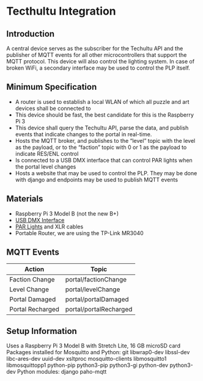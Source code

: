 # Tecthultu Integration

## Introduction
A central device serves as the subscriber for the Techultu API and the publisher of MQTT events for all other microcontrollers that support the MQTT protocol. This device will also control the lighting system. In case of broken WiFi, a secondary interface may be used to control the PLP itself.

## Minimum Specification
* A router is used to establish a local WLAN of which all puzzle and art devices shall be connected to
* This device should be fast, the best candidate for this is the Raspberry Pi 3
* This device shall query the Techultu API, parse the data, and publish events that indicate changes to the portal in real-time.
* Hosts the MQTT broker, and publishes to the “level” topic with the level as the payload, or to the “faction” topic with 0 or 1 as the payload to indicate RES/ENL control
* Is connected to a USB DMX interface that can control PAR lights when the portal level changes
* Hosts a website that may be used to control the PLP. They may be done with django and endpoints may be used to publish MQTT events

## Materials
* Raspberry Pi 3 Model B (not the new B+)
* [USB DMX Interface](https://www.amazon.com/gp/product/B00T8OKM98/)
* [PAR Lights](https://www.amazon.com/gp/product/B012IDO3VS/) and XLR cables
* Portable Router, we are using the TP-Link MR3040

## MQTT Events
| Action           | Topic                  |
| ---------------- |------------------------|
| Faction Change   | portal/factionChange   |
| Level Change     | portal/levelChange     |
| Portal Damaged   | portal/portalDamaged   |
| Portal Recharged | portal/portalRecharged |

## Setup Information
Uses a Raspberry Pi 3 Model B with Stretch Lite, 16 GB microSD card
Packages installed for Mosquitto and Python: git libwrap0-dev libssl-dev libc-ares-dev uuid-dev xsltproc mosquitto-clients libmosquitto1 libmosquittopp1 python-pip python3-pip python3-gi python-dev python3-dev
Python modules: django paho-mqtt

